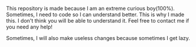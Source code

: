 This repository is made because I am an extreme curious boy(100%). Sometimes, I need to code so I can understand better. This is why I made this. I don't think you will be able to understand it. Feel free to contact me if you need any help!


Sometimes, I will also make useless changes because sometimes I get lazy.
